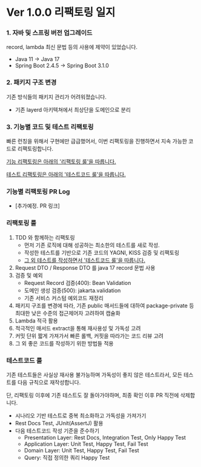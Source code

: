 # Ver 1.0.0 리팩토링 일지

### 1. 자바 및 스프링 버전 업그레이드
record, lambda 최신 문법 등의 사용에 제약이 있었습니다. 
- Java 11 -> Java 17
- Spring Boot 2.4.5 -> Spring Boot 3.1.0

### 2. 패키지 구조 변경
기존 방식들의 패키지 관리가 어려워졌습니다.
- 기존 layerd 아키텍쳐에서 최상단을 도메인으로 분리

### 3. 기능별 코드 및 테스트 리팩토링
빠른 런칭을 위해서 구현에만 급급했어서, 이번 리팩토링을 진행하면서 지속 가능한 코드로 리팩토링합니다.

<a href="#리팩토링-룰">기능 리팩토링은 아래의 '리팩토링 룰'을 따릅니다.</a>

<a href="#테스트코드-룰">테스트 리팩토링은 아래의 '테스트코드 룰'을 따릅니다.</a>

### 기능별 리팩토링 PR Log
- [추가예정. PR 링크]

### 리팩토링 룰
1. TDD 와 함께하는 리팩토링
    - 먼저 기존 로직에 대해 성공하는 최소한의 테스트를 새로 작성.
    - 작성한 테스트를 기반으로 기존 코드의 YAGNI, KISS 검증 및 리팩토링
    - <a href="#테스트코드-룰">그 외 테스트를 작성하면서 '테스트코드 룰'을 따릅니다.</a>
2. Request DTO / Response DTO 를 java 17 record 문법 사용
3. 검증 및 예외
    - Request Record 검증(400): Bean Validation 
    - 도메인 생성 검증(500): jakarta.validation
    - 기존 서비스 커스텀 예외코드 재정리
4. 패키지 구조를 변경에 따라, 기존 public 매서드들에 대하여 package-private 등 최대한 낮은 수준의 접근제어자 고려하여 캡슐화
5. Lambda 적극 활용
6. 적극적인 매서드 extract을 통해 재사용성 및 가독성 고려
7. 커밋 단위 짧게 가져가서 빠른 롤백, 커핏을 따라가는 코드 리뷰 고려 
8. 그 외 좋은 코드를 작성하기 위한 방법들 적용


### 테스트코드 룰
기존 테스트들은 사실상 재사용 불가능하며 가독성이 좋지 않은 테스트라서, 모든 테스트를 다음 규칙으로 재작성합니다.

단, 리팩토링 이후에 기존 테스트도 잘 돌아가야하며, 최종 확인 이후 PR 직전에 삭제합니다.
   - 시나리오 기반 테스트로 중복 최소화하고 가독성을 가져가기
   - Rest Docs Test, JUnit(AssertJ) 활용
   - 다음 테스트코드 작성 기준을 준수하기
     - Presentation Layer: Rest Docs, Integration Test, Only Happy Test
     - Application Layer: Unit Test, Happy Test, Fail Test
     - Domain Layer: Unit Test, Happy Test, Fail Test
     - Query: 직접 정의한 쿼리 Happy Test
